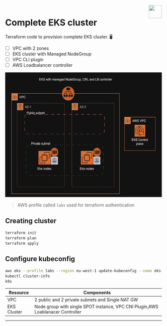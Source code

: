 <img src="https://avatars.githubusercontent.com/u/20859413?v=4" style="float:right;width:42px;height:42px;">

# Complete EKS cluster

Terraform code to provision complete EKS cluster.  :desktop_computer:

- [ ] VPC with 2 zones
- [ ] EKS cluster with Managed NodeGroup
- [ ] VPC CLI plugin
- [ ] AWS Loadbalancer controller

<img src="img/eks-design.png" width="600" height="400">



> AWS profile called `labs` used for terraform authentication

## Creating cluster
```bash
terraform init
terraform plan
terraform apply
```

## Configure kubeconfig
```bash
aws eks --profile labs --region eu-west-1 update-kubeconfig --name eks-demo
kubectl cluster-info
k9s
```

|Resource|Components|
|--------------------------|--------------------------|
|VPC| 2 public and 2 private subnets and Single NAT GW|
|EKS Cluster|Node group with single SPOT instance, VPC CNI Plugin,AWS Loablanacer Controller |
------------------
